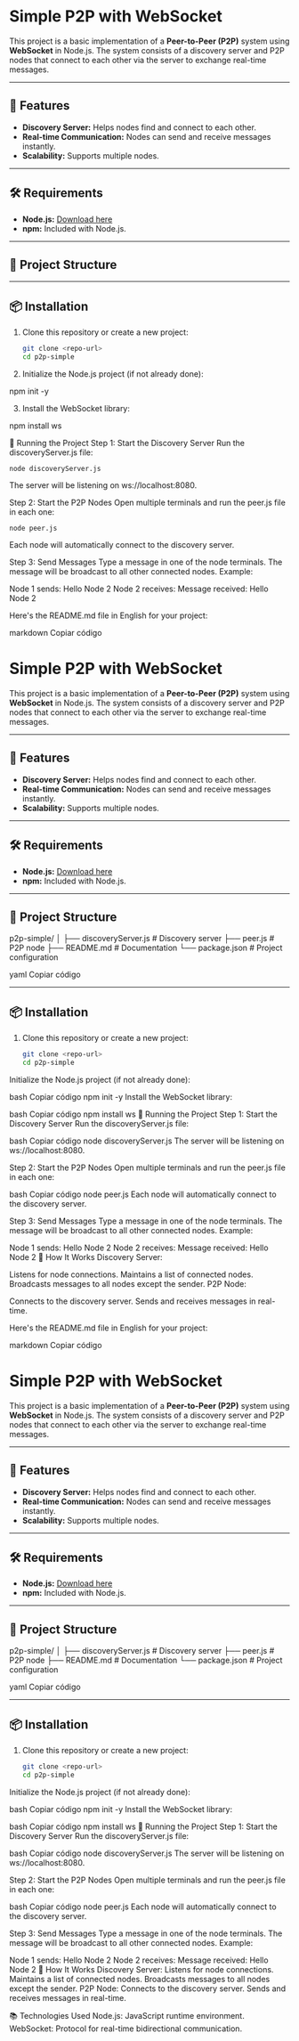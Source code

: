 # Simple P2P with WebSocket

This project is a basic implementation of a **Peer-to-Peer (P2P)** system using **WebSocket** in Node.js. The system consists of a discovery server and P2P nodes that connect to each other via the server to exchange real-time messages.

---

## 🚀 Features

- **Discovery Server:** Helps nodes find and connect to each other.
- **Real-time Communication:** Nodes can send and receive messages instantly.
- **Scalability:** Supports multiple nodes.

---

## 🛠️ Requirements

- **Node.js:** [Download here](https://nodejs.org/)
- **npm:** Included with Node.js.

---

## 📂 Project Structure


---

## 📦 Installation

1. Clone this repository or create a new project:
   ```bash
   git clone <repo-url>
   cd p2p-simple

2. Initialize the Node.js project (if not already done):

npm init -y

3. Install the WebSocket library:

npm install ws

🚀 Running the Project
Step 1: Start the Discovery Server
Run the discoveryServer.js file:

    node discoveryServer.js

The server will be listening on ws://localhost:8080.

Step 2: Start the P2P Nodes
Open multiple terminals and run the peer.js file in each one:

    node peer.js

Each node will automatically connect to the discovery server.

Step 3: Send Messages
Type a message in one of the node terminals.
The message will be broadcast to all other connected nodes.
Example:

Node 1 sends: Hello Node 2
Node 2 receives: Message received: Hello Node 2



Here's the README.md file in English for your project:

markdown
Copiar código
# Simple P2P with WebSocket

This project is a basic implementation of a **Peer-to-Peer (P2P)** system using **WebSocket** in Node.js. The system consists of a discovery server and P2P nodes that connect to each other via the server to exchange real-time messages.

---

## 🚀 Features

- **Discovery Server:** Helps nodes find and connect to each other.
- **Real-time Communication:** Nodes can send and receive messages instantly.
- **Scalability:** Supports multiple nodes.

---

## 🛠️ Requirements

- **Node.js:** [Download here](https://nodejs.org/)
- **npm:** Included with Node.js.

---

## 📂 Project Structure

p2p-simple/ │ ├── discoveryServer.js # Discovery server ├── peer.js # P2P node ├── README.md # Documentation └── package.json # Project configuration

yaml
Copiar código

---

## 📦 Installation

1. Clone this repository or create a new project:
   ```bash
   git clone <repo-url>
   cd p2p-simple
Initialize the Node.js project (if not already done):

bash
Copiar código
npm init -y
Install the WebSocket library:

bash
Copiar código
npm install ws
🚀 Running the Project
Step 1: Start the Discovery Server
Run the discoveryServer.js file:

bash
Copiar código
node discoveryServer.js
The server will be listening on ws://localhost:8080.

Step 2: Start the P2P Nodes
Open multiple terminals and run the peer.js file in each one:

bash
Copiar código
node peer.js
Each node will automatically connect to the discovery server.

Step 3: Send Messages
Type a message in one of the node terminals.
The message will be broadcast to all other connected nodes.
Example:

Node 1 sends: Hello Node 2
Node 2 receives: Message received: Hello Node 2
🧩 How It Works
Discovery Server:

Listens for node connections.
Maintains a list of connected nodes.
Broadcasts messages to all nodes except the sender.
P2P Node:

Connects to the discovery server.
Sends and receives messages in real-time.


Here's the README.md file in English for your project:

markdown
Copiar código
# Simple P2P with WebSocket

This project is a basic implementation of a **Peer-to-Peer (P2P)** system using **WebSocket** in Node.js. The system consists of a discovery server and P2P nodes that connect to each other via the server to exchange real-time messages.

---

## 🚀 Features

- **Discovery Server:** Helps nodes find and connect to each other.
- **Real-time Communication:** Nodes can send and receive messages instantly.
- **Scalability:** Supports multiple nodes.

---

## 🛠️ Requirements

- **Node.js:** [Download here](https://nodejs.org/)
- **npm:** Included with Node.js.

---

## 📂 Project Structure

p2p-simple/ │ ├── discoveryServer.js # Discovery server ├── peer.js # P2P node ├── README.md # Documentation └── package.json # Project configuration

yaml
Copiar código

---

## 📦 Installation

1. Clone this repository or create a new project:
   ```bash
   git clone <repo-url>
   cd p2p-simple
Initialize the Node.js project (if not already done):

bash
Copiar código
npm init -y
Install the WebSocket library:

bash
Copiar código
npm install ws
🚀 Running the Project
Step 1: Start the Discovery Server
Run the discoveryServer.js file:

bash
Copiar código
node discoveryServer.js
The server will be listening on ws://localhost:8080.

Step 2: Start the P2P Nodes
Open multiple terminals and run the peer.js file in each one:

bash
Copiar código
node peer.js
Each node will automatically connect to the discovery server.

Step 3: Send Messages
Type a message in one of the node terminals.
The message will be broadcast to all other connected nodes.
Example:

Node 1 sends: Hello Node 2
Node 2 receives: Message received: Hello Node 2
🧩 How It Works
Discovery Server:
    Listens for node connections.
    Maintains a list of connected nodes.
    Broadcasts messages to all nodes except the sender.
P2P Node:
    Connects to the discovery server.
    Sends and receives messages in real-time.

📚 Technologies Used
    Node.js: JavaScript runtime environment.
    WebSocket: Protocol for real-time bidirectional communication.